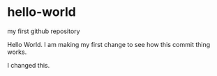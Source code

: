 # hello-world
my first github repository

Hello World.  I am making my first change to see how this commit thing works.

I changed this.
